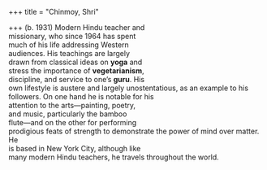 +++
title = "Chinmoy, Shri"

+++
(b. 1931) Modern Hindu teacher and  
missionary, who since 1964 has spent  
much of his life addressing Western  
audiences. His teachings are largely  
drawn from classical ideas on **yoga** and  
stress the importance of **vegetarianism**,  
discipline, and service to one’s **guru**. His  
own lifestyle is austere and largely unostentatious, as an example to his followers. On one hand he is notable for his  
attention to the arts—painting, poetry,  
and music, particularly the bamboo  
flute—and on the other for performing  
prodigious feats of strength to demonstrate the power of mind over matter. He  
is based in New York City, although like  
many modern Hindu teachers, he travels throughout the world.